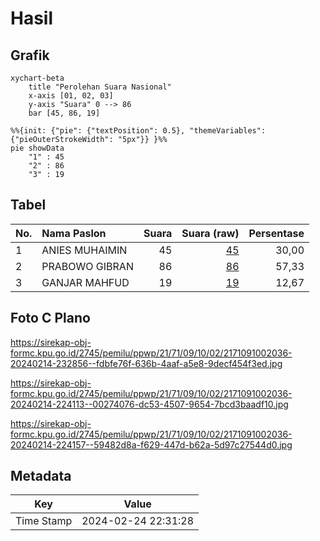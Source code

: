 # Hasil

## Grafik

```mermaid
xychart-beta
    title "Perolehan Suara Nasional"
    x-axis [01, 02, 03]
    y-axis "Suara" 0 --> 86
    bar [45, 86, 19]
```

```mermaid
%%{init: {"pie": {"textPosition": 0.5}, "themeVariables": {"pieOuterStrokeWidth": "5px"}} }%%
pie showData
    "1" : 45
    "2" : 86
    "3" : 19
```

## Tabel

| No. | Nama Paslon    | Suara | Suara (raw) | Persentase |
|:--- |:-------------- | -----:| -----------:| ----------:|
| 1   | ANIES MUHAIMIN | 45    | [45][p-1]   | 30,00      |
| 2   | PRABOWO GIBRAN | 86    | [86][p-2]   | 57,33      |
| 3   | GANJAR MAHFUD  | 19    | [19][p-3]   | 12,67      |


[p-1]: https://github.com/gigit-pemilu/pemilu-2024/blob/main/pilpres/hitung-suara/sub/21-kepulauan-riau/sub/71-kota-batam/sub/09-bengkong/sub/1002-bengkong-laut/sub/036-tps/sub/paslon-1.txt
[p-2]: https://github.com/gigit-pemilu/pemilu-2024/blob/main/pilpres/hitung-suara/sub/21-kepulauan-riau/sub/71-kota-batam/sub/09-bengkong/sub/1002-bengkong-laut/sub/036-tps/sub/paslon-2.txt
[p-3]: https://github.com/gigit-pemilu/pemilu-2024/blob/main/pilpres/hitung-suara/sub/21-kepulauan-riau/sub/71-kota-batam/sub/09-bengkong/sub/1002-bengkong-laut/sub/036-tps/sub/paslon-3.txt

## Foto C Plano

https://sirekap-obj-formc.kpu.go.id/2745/pemilu/ppwp/21/71/09/10/02/2171091002036-20240214-232856--fdbfe76f-636b-4aaf-a5e8-9decf454f3ed.jpg

https://sirekap-obj-formc.kpu.go.id/2745/pemilu/ppwp/21/71/09/10/02/2171091002036-20240214-224113--00274076-dc53-4507-9654-7bcd3baadf10.jpg

https://sirekap-obj-formc.kpu.go.id/2745/pemilu/ppwp/21/71/09/10/02/2171091002036-20240214-224157--59482d8a-f629-447d-b62a-5d97c27544d0.jpg


## Metadata

| Key        | Value               |
| ---------- | ------------------- |
| Time Stamp | 2024-02-24 22:31:28 |



